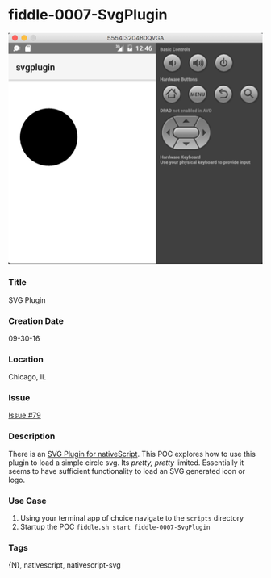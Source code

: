 fiddle-0007-SvgPlugin
======

![Screenshot](screenshot.png)


### Title

SVG Plugin


### Creation Date

09-30-16


### Location

Chicago, IL


### Issue

[Issue #79](https://github.com/bradyhouse/house/issues/79)


### Description

There is an [SVG Plugin for nativeScript](https://github.com/peoplewareDo/nativescript-svg).  This POC
explores how to use this plugin to load a simple circle svg.  Its _pretty, pretty_ limited.  Essentially
it seems to have sufficient functionality to load an SVG generated icon or logo.


### Use Case

1.  Using your terminal app of choice navigate to the `scripts` directory
2.  Startup the POC `fiddle.sh start fiddle-0007-SvgPlugin`


### Tags

{N}, nativescript, nativescript-svg
